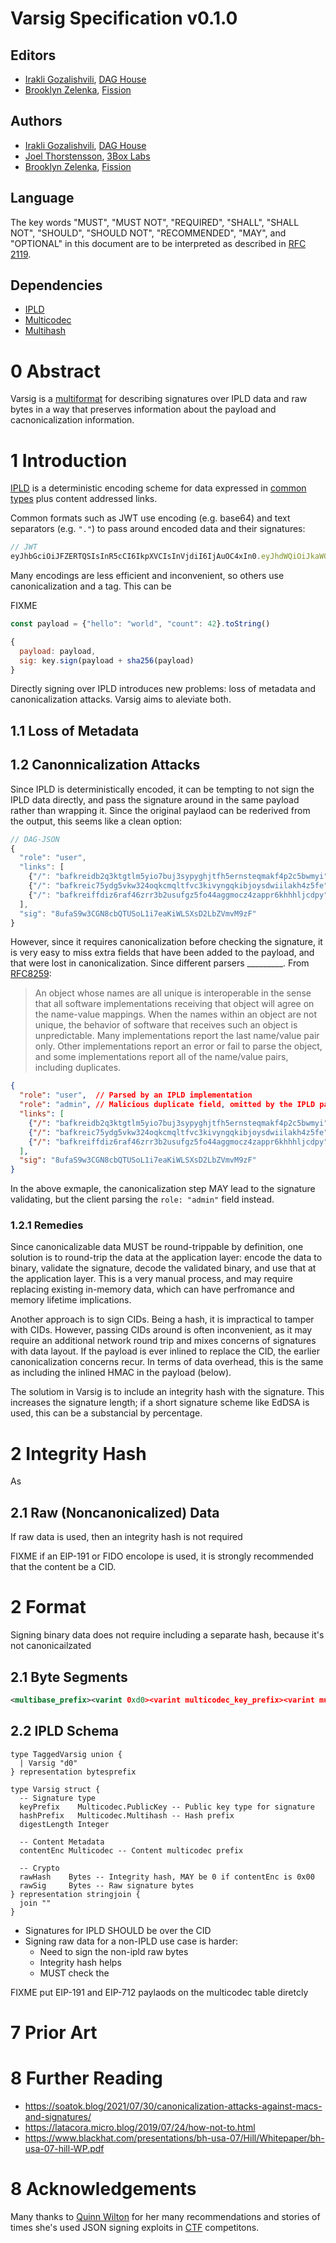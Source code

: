 # Varsig Specification v0.1.0

## Editors

* [Irakli Gozalishvili](https://github.com/Gozala), [DAG House](https://dag.house/)
* [Brooklyn Zelenka](https://github.com/expede/), [Fission](https://fission.codes/)

## Authors

* [Irakli Gozalishvili](https://github.com/Gozala), [DAG House](https://dag.house/)
* [Joel Thorstensson](https://github.com/oed), [3Box Labs](https://3boxlabs.com/)
* [Brooklyn Zelenka](https://github.com/expede/), [Fission](https://fission.codes/)

## Language

The key words "MUST", "MUST NOT", "REQUIRED", "SHALL", "SHALL NOT", "SHOULD", "SHOULD NOT", "RECOMMENDED", "MAY", and "OPTIONAL" in this document are to be interpreted as described in [RFC 2119](https://datatracker.ietf.org/doc/html/rfc2119).

## Dependencies

* [IPLD](https://ipld.io/docs/)
* [Multicodec](https://github.com/multiformats/multicodec)
* [Multihash](https://multiformats.io/multihash/)

# 0 Abstract

Varsig is a [multiformat](https://multiformats.io) for describing signatures over IPLD data and raw bytes in a way that preserves information about the payload and cacnonicalization information.

# 1 Introduction

[IPLD](https://ipld.io/docs) is a deterministic encoding scheme for data expressed in [common types](https://ipld.io/docs/data-model/kinds/) plus content addressed links. 

Common formats such as JWT use encoding (e.g. base64) and text separators (e.g. `"."`) to pass around encoded data and their signatures:

``` js
// JWT
eyJhbGciOiJFZERTQSIsInR5cCI6IkpXVCIsInVjdiI6IjAuOC4xIn0.eyJhdWQiOiJkaWQ6a2V5Ono2TWtyNWFlZmluMUR6akc3TUJKM25zRkNzbnZIS0V2VGIyQzRZQUp3Ynh0MWpGUyIsImF0dCI6W3sid2l0aCI6eyJzY2hlbWUiOiJ3bmZzIiwiaGllclBhcnQiOiIvL2RlbW91c2VyLmZpc3Npb24ubmFtZS9wdWJsaWMvcGhvdG9zLyJ9LCJjYW4iOnsibmFtZXNwYWNlIjoid25mcyIsInNlZ21lbnRzIjpbIk9WRVJXUklURSJdfX1dLCJleHAiOjkyNTY5Mzk1MDUsImlzcyI6ImRpZDprZXk6ejZNa2tXb3E2UzN0cVJXcWtSbnlNZFhmcnM1NDlFZnU2cUN1NHVqRGZNY2pGUEpSIiwicHJmIjpbXX0.SjKaHG_2Ce0pjuNF5OD-b6joN1SIJMpjKjjl4JE61_upOrtvKoDQSxZ7WeYVAIATDl8EmcOKj9OqOSw0Vg8VCA
```

Many encodings are less efficient and inconvenient, so others use canonicalization and a tag. This can be 

FIXME

``` js
const payload = {"hello": "world", "count": 42}.toString()

{
  payload: payload,
  sig: key.sign(payload + sha256(payload)
}
```


Directly signing over IPLD introduces new problems: loss of metadata and canonicalization attacks. Varsig aims to aleviate both.

## 1.1 Loss of Metadata

## 1.2 Canonnicalization Attacks

Since IPLD is deterministically encoded, it can be tempting to not sign the IPLD data directly, and pass the signature around in the same payload rather than wrapping it. Since the original paylaod can be rederived from the output, this seems like a clean option:

``` js
// DAG-JSON
{
  "role": "user",
  "links": [
    {"/": "bafkreidb2q3ktgtlm5yio7buj3sypyghjtfh5ernsteqmakf4p2c5bwmyi"},
    {"/": "bafkreic75ydg5vkw324oqkcmqltfvc3kivyngqkibjoysdwiilakh4z5fe"},
    {"/": "bafkreiffdiz6raf46zrr3b2usufgz5fo44aggmocz4zappr6khhhljcdpy"}
  ],
  "sig": "8ufaS9w3CGN8cbQTUSoL1i7eaKiWLSXsD2LbZVmvM9zF"
}
```

However, since it requires canonicalization before checking the signature, it is very easy to miss extra fields that have been added to the payload, and that were lost in canonicalization. Since different parsers _________. From [RFC8259](https://www.rfc-editor.org/rfc/rfc8259#page-10):

> An object whose names are all unique is interoperable in the sense that all software implementations receiving that object will agree on the name-value mappings.  When the names within an object are not unique, the behavior of software that receives such an object is unpredictable.  Many implementations report the last name/value pair only.  Other implementations report an error or fail to parse the object, and some implementations report all of the name/value pairs, including duplicates.

``` json
{
  "role": "user",  // Parsed by an IPLD implementation
  "role": "admin", // Malicious duplicate field, omitted by the IPLD parser, accpeted by the browser
  "links": [
    {"/": "bafkreidb2q3ktgtlm5yio7buj3sypyghjtfh5ernsteqmakf4p2c5bwmyi"},
    {"/": "bafkreic75ydg5vkw324oqkcmqltfvc3kivyngqkibjoysdwiilakh4z5fe"},
    {"/": "bafkreiffdiz6raf46zrr3b2usufgz5fo44aggmocz4zappr6khhhljcdpy"}
  ],
  "sig": "8ufaS9w3CGN8cbQTUSoL1i7eaKiWLSXsD2LbZVmvM9zF"
}
```

In the above exmaple, the canonicalization step MAY lead to the signature validating, but the client parsing the `role: "admin"` field instead.

### 1.2.1 Remedies

Since canonicalizable data MUST be round-trippable by definition, one solution is to round-trip the data at the application layer: encode the data to binary, validate the signature, decode the validated binary, and use that at the application layer. This is a very manual process, and may require replacing existing in-memory data, which can have perfromance and memory lifetime implications.

Another approach is to sign CIDs. Being a hash, it is impractical to tamper with CIDs. However, passing CIDs around is often inconvenient, as it may require an additional network round trip and mixes concerns of signatures with data layout. If the payload is ever inlined to replace the CID, the earlier canonicalization concerns recur. In terms of data overhead, this is the same as including the inlined HMAC in the payload (below).

The solutiom in Varsig is to include an integrity hash with the signature. This increases the signature length; if a short signature scheme like EdDSA is used, this can be a substancial by percentage.

# 2 Integrity Hash

As 

## 2.1 Raw (Noncanonicalized) Data

If raw data is used, then an integrity hash is not required






FIXME if an EIP-191 or FIDO encolope is used, it is strongly recommended that the content be a CID.

# 2 Format


Signing binary data does not require including a separate hash, because it's not canonicailzated

## 2.1 Byte Segments

```xml
<multibase_prefix><varint 0xd0><varint multicodec_key_prefix><varint multicodec_hash_prefix><varint multicodec_hash_length><varint multicodec_prefix><varint raw_hash><varint raw_signature>
```

## 2.2 IPLD Schema

``` ipldsch
type TaggedVarsig union {
  | Varsig "d0"
} representation bytesprefix

type Varsig struct {
  -- Signature type
  keyPrefix    Multicodec.PublicKey -- Public key type for signature 
  hashPrefix   Multicodec.Multihash -- Hash prefix
  digestLength Integer
  
  -- Content Metadata
  contentEnc Multicodec -- Content multicodec prefix

  -- Crypto
  rawHash    Bytes -- Integrity hash, MAY be 0 if contentEnc is 0x00
  rawSig     Bytes -- Raw signature bytes
} representation stringjoin {
  join ""
}
```

* Signatures for IPLD SHOULD be over the CID
* Signing raw data for a non-IPLD use case is harder:
  * Need to sign the non-ipld raw bytes
  * Integrity hash helps
  * MUST check the 
  
FIXME put EIP-191 and EIP-712 paylaods on the multicodec table diretcly

# 7 Prior Art

# 8 Further Reading

* https://soatok.blog/2021/07/30/canonicalization-attacks-against-macs-and-signatures/
* https://latacora.micro.blog/2019/07/24/how-not-to.html
* https://www.blackhat.com/presentations/bh-usa-07/Hill/Whitepaper/bh-usa-07-hill-WP.pdf

# 8 Acknowledgements

Many thanks to [Quinn Wilton](https://github.com/QuinnWilton) for her many recommendations and stories of times she's used JSON signing exploits in [CTF](https://en.wikipedia.org/wiki/Capture_the_flag_(cybersecurity)) competitons.
